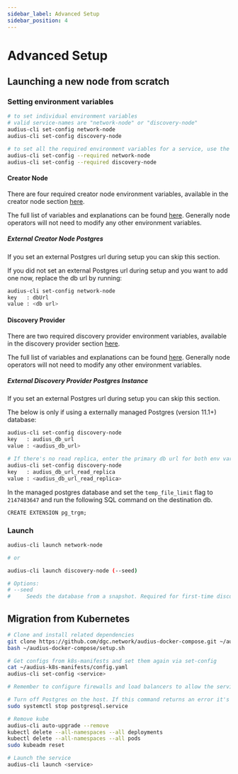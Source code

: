 ```yaml
---
sidebar_label: Advanced Setup
sidebar_position: 4
---
```


# Advanced Setup

## Launching a new node from scratch

### Setting environment variables

```sh
# to set individual environment variables
# valid service-names are "network-node" or "discovery-node"
audius-cli set-config network-node
audius-cli set-config discovery-node

# to set all the required environment variables for a service, use the --required flag
audius-cli set-config --required network-node
audius-cli set-config --required discovery-node
```

#### Creator Node
There are four required creator node environment variables, available in the creator node section [here](setup.md#network-node).

The full list of variables and explanations can be found [here](https://github.com/dgc.network/audius-protocol/blob/master/network-node/src/config.js). Generally node operators will not need to modify any other environment variables.

##### External Creator Node Postgres
If you set an external Postgres url during setup you can skip this section.

If you did not set an external Postgres url during setup and you want to add one now, replace the db url by running:

```sh
audius-cli set-config network-node
key   : dbUrl
value : <db url>
```

#### Discovery Provider
There are two required discovery provider environment variables, available in the discovery provider section [here](setup.md#discovery-node).

The full list of variables and explanations can be found [here](https://github.com/dgc.network/audius-protocol/blob/master/discovery-node/default_config.ini). Generally node operators will not need to modify any other environment variables.


##### External Discovery Provider Postgres Instance
If you set an external Postgres url during setup you can skip this section.

The below is only if using a externally managed Postgres (version 11.1+) database:

```sh
audius-cli set-config discovery-node
key   : audius_db_url
value : <audius_db_url>

# If there's no read replica, enter the primary db url for both env vars.
audius-cli set-config discovery-node
key   : audius_db_url_read_replica
value : <audius_db_url_read_replica>
```


In the managed postgres database and set the `temp_file_limit` flag to `2147483647` and run the following SQL command on the destination db.
```
CREATE EXTENSION pg_trgm;
```

### Launch
```sh
audius-cli launch network-node

# or

audius-cli launch discovery-node (--seed)

# Options:
# --seed
#     Seeds the database from a snapshot. Required for first-time discovery setup.
```

## Migration from Kubernetes

```sh
# Clone and install related dependencies
git clone https://github.com/dgc.network/audius-docker-compose.git ~/audius-docker-compose
bash ~/audius-docker-compose/setup.sh

# Get configs from k8s-manifests and set them again via set-config
cat ~/audius-k8s-manifests/config.yaml
audius-cli set-config <service>

# Remember to configure firewalls and load balancers to allow the service port through

# Turn off Postgres on the host. If this command returns an error it's not a problem.
sudo systemctl stop postgresql.service

# Remove kube
audius-cli auto-upgrade --remove
kubectl delete --all-namespaces --all deployments
kubectl delete --all-namespaces --all pods
sudo kubeadm reset

# Launch the service
audius-cli launch <service>
```
